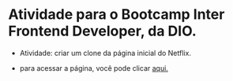# Atividade para o Bootcamp Inter Frontend Developer, da DIO.

- Atividade: criar um clone da página inicial do Netflix.

- para acessar a página, você pode clicar [aqui.](https://clonenetflix-dio-inter.netlify.app/)